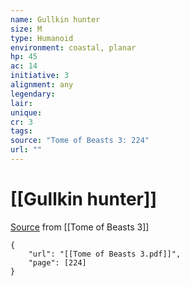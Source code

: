 ```yaml
---
name: Gullkin hunter
size: M
type: Humanoid
environment: coastal, planar
hp: 45
ac: 14
initiative: 3
alignment: any
legendary: 
lair: 
unique: 
cr: 3
tags: 
source: "Tome of Beasts 3: 224"
url: ""
---
```

# [[Gullkin hunter]]

[Source](zotero://open-pdf/library/items/BLGR9HVR?page=224) from [[Tome of Beasts 3]]

```pdf
{
	"url": "[[Tome of Beasts 3.pdf]]",
	"page": [224]
}
```

